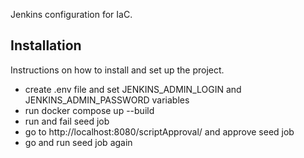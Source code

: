 Jenkins configuration for IaC.

## Installation

Instructions on how to install and set up the project.

- create .env file and set JENKINS_ADMIN_LOGIN and JENKINS_ADMIN_PASSWORD variables
- run docker compose up --build
- run and fail seed job
- go to http://localhost:8080/scriptApproval/ and approve seed job
- go and run seed job again
